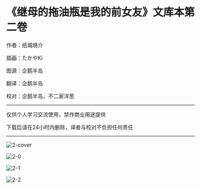 # 《继母的拖油瓶是我的前女友》文库本第二卷

作者：纸城境介

插画：たかやKi

图源：企鹅半岛

翻译：企鹅半岛

校对：企鹅半岛，不二家洋葱

---


 仅供个人学习交流使用，禁作商业用途提供

 下载后请在24小时内删除，译者与校对不负担任何责任

---

![2-cover](https://raw.githubusercontent.com/joexu01/tsureko-chinese-translation/master/illustration/2/cover.jpg)

![2-0](https://raw.githubusercontent.com/joexu01/tsureko-chinese-translation/master/illustration/2/0.jpg)

![2-1](https://raw.githubusercontent.com/joexu01/tsureko-chinese-translation/master/illustration/2/1.jpg)

![2-2](https://raw.githubusercontent.com/joexu01/tsureko-chinese-translation/master/illustration/2/2.jpg)